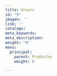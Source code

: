 ```yaml
---
title: Grouts
id: "5"
imagen: ''
link: ''
catalogo: 
meta_keywords: 
meta_description: 
weight: "9"
menu:
  principal:
    parent: Productos
    weight: 6

---
```

